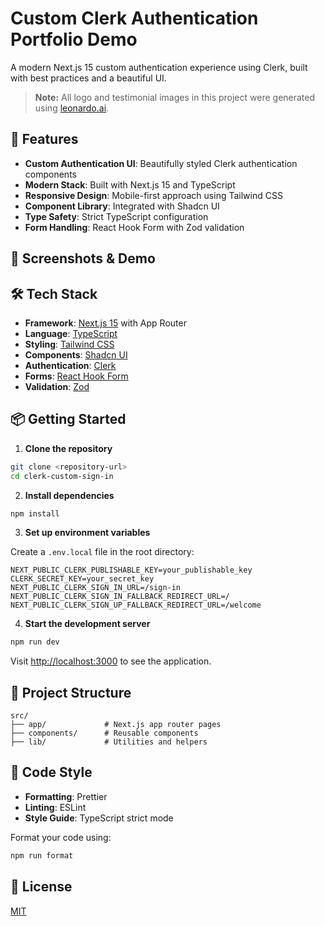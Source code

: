 # Custom Clerk Authentication Portfolio Demo

A modern Next.js 15 custom authentication experience using Clerk, built with best practices and a beautiful UI.

> **Note:** All logo and testimonial images in this project were generated using [leonardo.ai](https://leonardo.ai/).

## 🚀 Features

- **Custom Authentication UI**: Beautifully styled Clerk authentication components
- **Modern Stack**: Built with Next.js 15 and TypeScript
- **Responsive Design**: Mobile-first approach using Tailwind CSS
- **Component Library**: Integrated with Shadcn UI
- **Type Safety**: Strict TypeScript configuration
- **Form Handling**: React Hook Form with Zod validation

## 📸 Screenshots & Demo

<!-- Add screenshots of the authentication UI and protected pages below -->
<!-- Example: -->
<!-- ![Sign-in page screenshot](./screenshots/sign-in.png) -->

<!-- Add a demo video/gif below -->
<!-- Example: -->
<!-- [![Demo Video](https://img.youtube.com/vi/your-video-id/0.jpg)](https://www.youtube.com/watch?v=your-video-id) -->

## 🛠️ Tech Stack

- **Framework**: [Next.js 15](https://nextjs.org/) with App Router
- **Language**: [TypeScript](https://www.typescriptlang.org/)
- **Styling**: [Tailwind CSS](https://tailwindcss.com/)
- **Components**: [Shadcn UI](https://ui.shadcn.com/)
- **Authentication**: [Clerk](https://clerk.com/)
- **Forms**: [React Hook Form](https://react-hook-form.com/)
- **Validation**: [Zod](https://zod.dev/)

## 📦 Getting Started

1. **Clone the repository**

```bash
git clone <repository-url>
cd clerk-custom-sign-in
```

2. **Install dependencies**

```bash
npm install
```

3. **Set up environment variables**

Create a `.env.local` file in the root directory:

```env
NEXT_PUBLIC_CLERK_PUBLISHABLE_KEY=your_publishable_key
CLERK_SECRET_KEY=your_secret_key
NEXT_PUBLIC_CLERK_SIGN_IN_URL=/sign-in
NEXT_PUBLIC_CLERK_SIGN_IN_FALLBACK_REDIRECT_URL=/
NEXT_PUBLIC_CLERK_SIGN_UP_FALLBACK_REDIRECT_URL=/welcome
```

4. **Start the development server**

```bash
npm run dev
```

Visit [http://localhost:3000](http://localhost:3000) to see the application.

## 🧩 Project Structure

```
src/
├── app/             # Next.js app router pages
├── components/      # Reusable components
├── lib/             # Utilities and helpers
```

## 🎨 Code Style

- **Formatting**: Prettier
- **Linting**: ESLint
- **Style Guide**: TypeScript strict mode

Format your code using:

```bash
npm run format
```

## 📄 License

[MIT](LICENSE)
